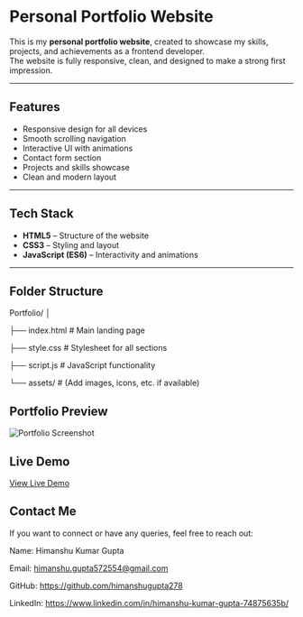 #  Personal Portfolio Website

This is my **personal portfolio website**, created to showcase my skills, projects, and achievements as a frontend developer.  
The website is fully responsive, clean, and designed to make a strong first impression.

---

##  Features

- Responsive design for all devices   
- Smooth scrolling navigation  
- Interactive UI with animations  
- Contact form section  
- Projects and skills showcase  
- Clean and modern layout  

---

##  Tech Stack

- **HTML5** – Structure of the website  
- **CSS3** – Styling and layout  
- **JavaScript (ES6)** – Interactivity and animations  

---

##  Folder Structure

Portfolio/
│

├── index.html # Main landing page

├── style.css # Stylesheet for all sections

├── script.js # JavaScript functionality

└── assets/ # (Add images, icons, etc. if available)

##  Portfolio Preview

![Portfolio Screenshot](assets/portfolio-screenshot.png)

## Live Demo
 [View Live Demo](https://your-username.github.io/Portfolio/)  

## Contact Me

If you want to connect or have any queries, feel free to reach out:

Name: Himanshu Kumar Gupta

Email: himanshu.gupta572554@gmail.com

GitHub: https://github.com/himanshugupta278

LinkedIn: https://www.linkedin.com/in/himanshu-kumar-gupta-74875635b/
